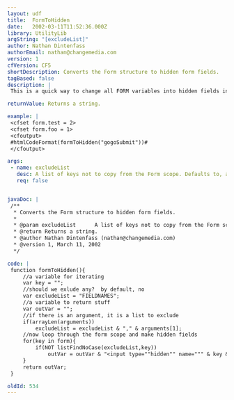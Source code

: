 ```yaml
---
layout: udf
title:  FormToHidden
date:   2002-03-11T11:52:36.000Z
library: UtilityLib
argString: "[excludeList]"
author: Nathan Dintenfass
authorEmail: nathan@changemedia.com
version: 1
cfVersion: CF5
shortDescription: Converts the Form structure to hidden form fields.
tagBased: false
description: |
 This is a quick way to change all FORM variables into hidden fields in another form.  It is particularly useful in multi-step forms where you want to pass things on from previous forms in the current form.

returnValue: Returns a string.

example: |
 <cfset form.test = 2>
 <cfset form.foo = 1>
 <cfoutput>
 #htmlCodeFormat(formToHidden("gogoSubmit"))#
 </cfoutput>

args:
 - name: excludeList
   desc: A list of keys not to copy from the Form scope. Defaults to, and always includes, FIELDNAMES.
   req: false


javaDoc: |
 /**
  * Converts the Form structure to hidden form fields.
  * 
  * @param excludeList      A list of keys not to copy from the Form scope. Defaults to, and always includes, FIELDNAMES. 
  * @return Returns a string. 
  * @author Nathan Dintenfass (nathan@changemedia.com) 
  * @version 1, March 11, 2002 
  */

code: |
 function formToHidden(){
     //a variable for iterating
     var key = "";
     //should we exlude any?  by default, no
     var excludeList = "FIELDNAMES";
     //a variable to return stuff
     var outVar = "";
     //if there is an argument, it is a list to exclude
     if(arrayLen(arguments))
         excludeList = excludeList & "," & arguments[1];
     //now loop through the form scope and make hidden fields
     for(key in form){
         if(NOT listFindNoCase(excludeList,key))
             outVar = outVar & "<input type=""hidden"" name=""" & key & """ value=""" & htmlEditFormat(form[key]) & """>";
     }
     return outVar;        
 }

oldId: 534
---
```


